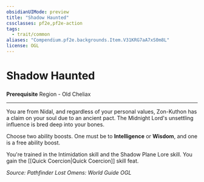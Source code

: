 ```yaml
---
obsidianUIMode: preview
title: "Shadow Haunted"
cssclasses: pf2e,pf2e-action
tags:
  - trait/common
aliases: "Compendium.pf2e.backgrounds.Item.V31KRG7aA7xS0m8L"
license: OGL
---
```

# Shadow Haunted

### 






**Prerequisite** Region - Old Cheliax

* * *

You are from Nidal, and regardless of your personal values, Zon-Kuthon has a claim on your soul due to an ancient pact. The Midnight Lord's unsettling influence is bred deep into your bones.

Choose two ability boosts. One must be to **Intelligence** or **Wisdom**, and one is a free ability boost.

You're trained in the Intimidation skill and the Shadow Plane Lore skill. You gain the [[Quick Coercion|Quick Coercion]] skill feat.

*Source: Pathfinder Lost Omens: World Guide*
*OGL*